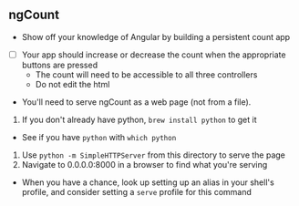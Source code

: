 ## ngCount
* Show off your knowledge of Angular by building a persistent count app
* [ ] Your app should increase or decrease the count when the appropriate buttons are pressed
  * The count will need to be accessible to all three controllers
  * Do not edit the html

* You'll need to serve ngCount as a web page (not from a file).

1. If you don't already have python, `brew install python` to get it
  * See if you have `python` with `which python`
1. Use `python -m SimpleHTTPServer` from this directory to serve the page
1. Navigate to 0.0.0.0:8000 in a browser to find what you're serving
* When you have a chance, look up setting up an alias in your shell's profile, and consider setting a `serve` profile for this command
